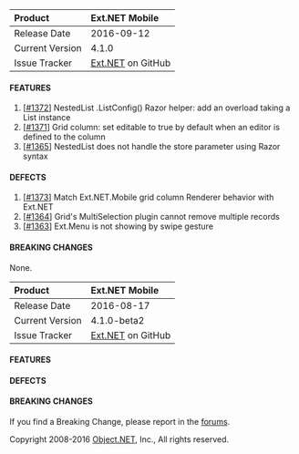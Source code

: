 | Product | Ext.NET Mobile |
| :---- | :---- |
| Release Date | 2016-09-12 |
| Current Version | 4.1.0 |
| Issue Tracker | [Ext.NET](https://github.com/extnet/Ext.NET/issues) on GitHub |

#### FEATURES

1. [[#1372](https://github.com/extnet/Ext.NET/issues/1372)] NestedList .ListConfig() Razor helper: add an overload taking a List instance
1. [[#1371](https://github.com/extnet/Ext.NET/issues/1371)] Grid column: set editable to true by default when an editor is defined to the column
1. [[#1365](https://github.com/extnet/Ext.NET/issues/1365)] NestedList does not handle the store parameter using Razor syntax

#### DEFECTS

1. [[#1373](https://github.com/extnet/Ext.NET/issues/1373)] Match Ext.NET.Mobile grid column Renderer behavior with Ext.NET
1. [[#1364](https://github.com/extnet/Ext.NET/issues/1364)] Grid's MultiSelection plugin cannot remove multiple records
1. [[#1363](https://github.com/extnet/Ext.NET/issues/1363)] Ext.Menu is not showing by swipe gesture

#### BREAKING CHANGES

None.



| Product | Ext.NET Mobile |
| :---- | :---- |
| Release Date | 2016-08-17 |
| Current Version | 4.1.0-beta2 |
| Issue Tracker | [Ext.NET](https://github.com/extnet/Ext.NET/issues) on GitHub |

#### FEATURES

#### DEFECTS

#### BREAKING CHANGES


If you find a Breaking Change, please report in the [forums](http://forums.ext.net/).


Copyright 2008-2016 [Object.NET](http://object.net/), Inc., All rights reserved.